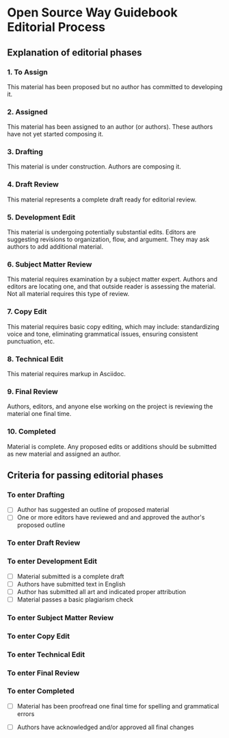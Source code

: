 # Open Source Way Guidebook Editorial Process

## Explanation of editorial phases

### 1. To Assign
This material has been proposed but no author has committed to developing it.

### 2. Assigned
This material has been assigned to an author (or authors). These authors have not yet started composing it.

### 3. Drafting
This material is under construction. Authors are composing it.

### 4. Draft Review
This material represents a complete draft ready for editorial review.

### 5. Development Edit
This material is undergoing potentially substantial edits. Editors are suggesting revisions to organization, flow, and argument. They may ask authors to add additional material.

### 6. Subject Matter Review
This material requires examination by a subject matter expert. Authors and editors are locating one, and that outside reader is assessing the material. Not all material requires this type of review.

### 7. Copy Edit
This material requires basic copy editing, which may include: standardizing voice and tone, eliminating grammatical issues, ensuring consistent punctuation, etc.

### 8. Technical Edit
This material requires markup in Asciidoc.

### 9. Final Review
Authors, editors, and anyone else working on the project is reviewing the material one final time.

### 10. Completed
Material is complete. Any proposed edits or additions should be submitted as new material and assigned an author.

## Criteria for passing editorial phases

### To enter Drafting

- [ ] Author has suggested an outline of proposed material
- [ ] One or more editors have reviewed and and approved the author's proposed outline

### To enter Draft Review

### To enter Development Edit

- [ ] Material submitted is a complete draft
- [ ] Authors have submitted text in English
- [ ] Author has submitted all art and indicated proper attribution
- [ ] Material passes a basic plagiarism check

### To enter Subject Matter Review

### To enter Copy Edit

### To enter Technical Edit

### To enter Final Review

### To enter Completed

- [ ] Material has been proofread one final time for spelling and grammatical errors
- [ ] Authors have acknowledged and/or approved all final changes


